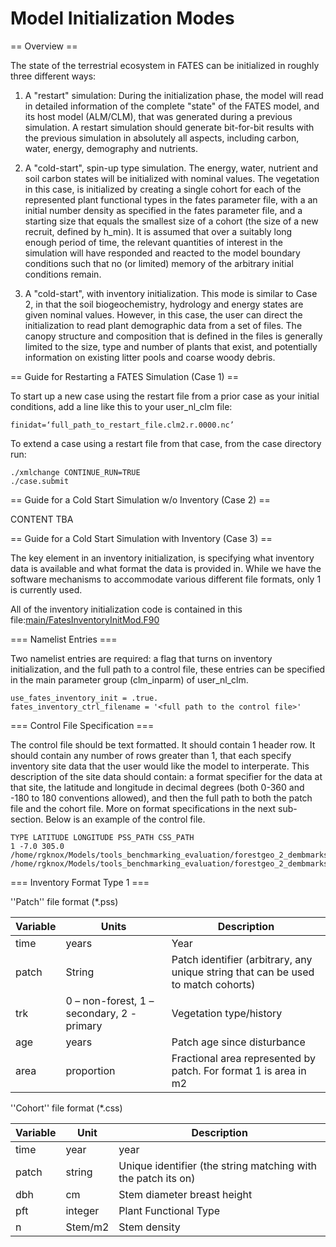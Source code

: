 # Model Initialization Modes

== Overview ==

The state of the terrestrial ecosystem in FATES can be initialized in roughly three different ways:

1. A "restart" simulation: During the initialization phase, the model will read in detailed information of the complete "state" of the FATES model, and its host model (ALM/CLM), that was generated during a previous simulation.  A restart simulation should generate bit-for-bit results with the previous simulation in absolutely all aspects, including carbon, water, energy, demography and nutrients.

2. A "cold-start", spin-up type simulation.  The energy, water, nutrient and soil carbon states will be initialized with nominal values.  The vegetation in this case, is initialized by creating a single cohort for each of the represented plant functional types in the fates parameter file, with a an initial number density as specified in the fates parameter file, and a starting size that equals the smallest size of a cohort (the size of a new recruit, defined by h_min).  It is assumed that over a suitably long enough period of time, the relevant quantities of interest in the simulation will have responded and reacted to the model boundary conditions such that no (or limited) memory of the arbitrary initial conditions remain.

3. A "cold-start", with inventory initialization.  This mode is similar to Case 2, in that the soil biogeochemistry, hydrology and energy states are given nominal values.  However, in this case, the user can direct the initialization to read plant demographic data from a set of files.  The canopy structure and composition that is defined in the files is generally limited to the size, type and number of plants that exist, and potentially information on existing litter pools and coarse woody debris.


== Guide for Restarting a FATES Simulation  (Case 1) ==

To start up a new case using the restart file from a prior case as your initial conditions, add a line like this to your user_nl_clm file:

```
finidat=‘full_path_to_restart_file.clm2.r.0000.nc’

```

To extend a case using a restart file from that case, from the case directory run:

```
./xmlchange CONTINUE_RUN=TRUE
./case.submit

```

== Guide for a Cold Start Simulation w/o Inventory (Case 2) ==

CONTENT TBA


== Guide for a Cold Start Simulation with Inventory (Case 3) ==

The key element in an inventory initialization, is specifying what inventory data is available and what format the data is provided in.  While we have the software mechanisms to accommodate various different file formats, only 1 is currently used.

All of the inventory initialization code is contained in this file:[main/FatesInventoryInitMod.F90](https://github.com/NGEET/fates/blob/master/main/FatesInventoryInitMod.F90)


=== Namelist Entries ===

Two namelist entries are required: a flag that turns on inventory initialization, and the full path to a control file, these entries can be specified in the main parameter group (clm_inparm) of user_nl_clm.

```
use_fates_inventory_init = .true.
fates_inventory_ctrl_filename = '<full path to the control file>'

```

=== Control File Specification ===

The control file should be text formatted.  It should contain 1 header row. It should contain any number of rows greater than 1, that each specify inventory site data that the user would like the model to interperate.  This description of the site data should contain: a format specifier for the data at that site, the latitude and longitude in decimal degrees (both 0-360 and -180 to 180 conventions allowed), and then the full path to both the patch file and the cohort file.  More on format specifications in the next sub-section.  Below is an example of the control file.

```
TYPE LATITUDE LONGITUDE PSS_PATH CSS_PATH
1 -7.0 305.0 /home/rgknox/Models/tools_benchmarking_evaluation/forestgeo_2_dembmarks/bci_cens_30Jul83_c13300617.pss  /home/rgknox/Models/tools_benchmarking_evaluation/forestgeo_2_dembmarks/bci_cens_30Jul83_c13300617.css
```

=== Inventory Format Type 1 ===


''Patch'' file format (*.pss)

| Variable  | Units | Description |
|-----------|-------|------------ |
| time      |years  | Year        |
|patch      |String |Patch identifier (arbitrary, any unique string that can be used to match cohorts) |
|trk        |0 – non-forest, 1 – secondary, 2 - primary |Vegetation type/history |
|age        |years  |Patch age since disturbance |
|area |proportion |Fractional area represented by patch.  For format 1 is area in m2 |


''Cohort'' file format (*.css)

| Variable | Unit | Description |
|----------|------|-------------|
| time  | year | year |
| patch | string | Unique identifier (the string matching with the patch its on) |
| dbh |cm |Stem diameter breast height |
| pft |integer |Plant Functional Type |
| n |Stem/m2 |Stem density |



